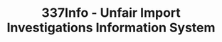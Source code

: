 ---
layout: default
bigquery: https://console.cloud.google.com/bigquery?p=patents-public-data&d=usitc_investigations&page=dataset&project=sheets-management-319211
citation: US International Trade Commission 337Info Unfair Import Investigations Information
  System
contributors: US International Trade Comission
cost: None
description: US International Trade Commission 337Info Unfair Import Investigations
  Information System contains data on investigations done under Section 337. Section
  337 declares the infringement of certain statutory intellectual property rights
  and other forms of unfair competition in import trade to be unlawful practices.
  Most Section 337 investigations involve allegations of patent or registered trademark
  infringement.
documentation: FAQ and tutorial available on the site
last_edit: 04/09/2022, 23:59:38
location: https://pubapps2.usitc.gov/337external/
maintained_by: US International Trade Comission
schema_fields:
- copyrightNumbers
- dateComplaintFiled
- teoIdIssueDate
- teoReliefGranted
- dateCreated
- finalDetViolation
- finalDetNoViolation
- trademarkNumbers
- actualStartDateEvidHear
- currentActiveALJ
- actualEndDateEvidHear
- finalIdOnViolationIssue
- markmanHearing
- patentNumbers
- dateOfPublicationFrNotice
- invUnfairAct
- investigationType
- currentStatus
- respondent
- scheduledStartDateEvidHear
- gcAttorney
- teoProceedingInvolved
- publication_number
- scheduledEndDateEvidHear
- endDateMarkmanHearing
- complainant
- docketNo
- startDateMarkmanHearing
- lastUpdated
- investigationNo
- cafcAppeals
- issueDateOtherNonFinal
- finalIdOnViolationDue
- investigationTermDate
- title
- ouiiParticipation
- id
- internalRemand
- targetDate
- teoIdDueDate
- patentNumber
- htsNumbers
- ouiiAttorney
- aljAssigned
shortname: unfair_import_investigations
tags:
- import
- legal
- trade
timeframe: 2008-2021 (prior to 2008 downloadable as a JSON file)
title: 337Info - Unfair Import Investigations Information System
uuid: 2721f5ec-e599-4890-9265-9706719fc71e
---